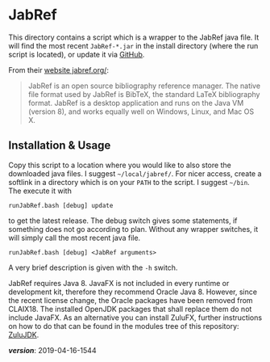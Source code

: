 # JabRef

This directory contains a script which is a wrapper to
the JabRef java file. 
It will find the most recent `JabRef-*.jar` in the install directory
(where the run script is located), 
or update it via [GitHub](https://github.com/JabRef/jabref).

From their [website jabref.org/](http://www.jabref.org/):

> JabRef is an open source bibliography reference manager. 
> The native file format used by JabRef is BibTeX, 
> the standard LaTeX bibliography format. 
> JabRef is a desktop application and runs on the Java VM (version 8), 
> and works equally well on Windows, Linux, and Mac OS X.

## Installation & Usage

Copy this script to a location where you would like to also store
the downloaded java files.
I suggest `~/local/jabref/`.
For nicer access, create a softlink in a directory which is on 
your `PATH` to the script.
I suggest `~/bin`.
The execute it with 
```
runJabRef.bash [debug] update 
```
to get the latest release.
The debug switch gives some statements, if something does not go according to plan.
Without any wrapper switches, it will simply call the most recent java file.

```
runJabRef.bash [debug] <JabRef arguments>
```
A very brief description is given with the `-h` switch.

JabRef requires Java 8.
JavaFX is not included in every runtime or development kit, 
therefore they recommend Oracle Java 8. 
However, since the recent license change, the Oracle packages have been removed from CLAIX18.
The installed OpenJDK packages that shall replace them do not include JavaFX.
As an alternative you can install ZuluFX, further instructions on how to do that can be found
in the modules tree of this repository: [ZuluJDK](../../modules/modulefiles/source/zulujdk/README.md).

___version___: 2019-04-16-1544

